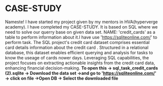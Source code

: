 # CASE-STUDY
Nameste! I have started my project given by my mentors in HVA(hyperverge academy).
I have completed my CASE-STUDY. It is based on SQL where we need to solve our querry base on given data set. NAME: 'credit_cards' as a table to perform information about it.I have use 'https://sqliteonline.com/'  to perform task.
The SQL project's credit card dataset comprises essential card details information about the credit card . Structured in a relational database, this dataset enables efficient querying and analysis for tasks to know the useage of cards nower days. Leveraging SQL capabilities, the project focuses on extracting actionable insights from the credit card data, enhancing financial decision-making.
**To open this -> sql_task_credit_cards (2).sqlite 
-> Download the data set 
->and go to 'https://sqliteonline.com/'
-> click on file 
->Open DB
-> Select the downloaded file**







